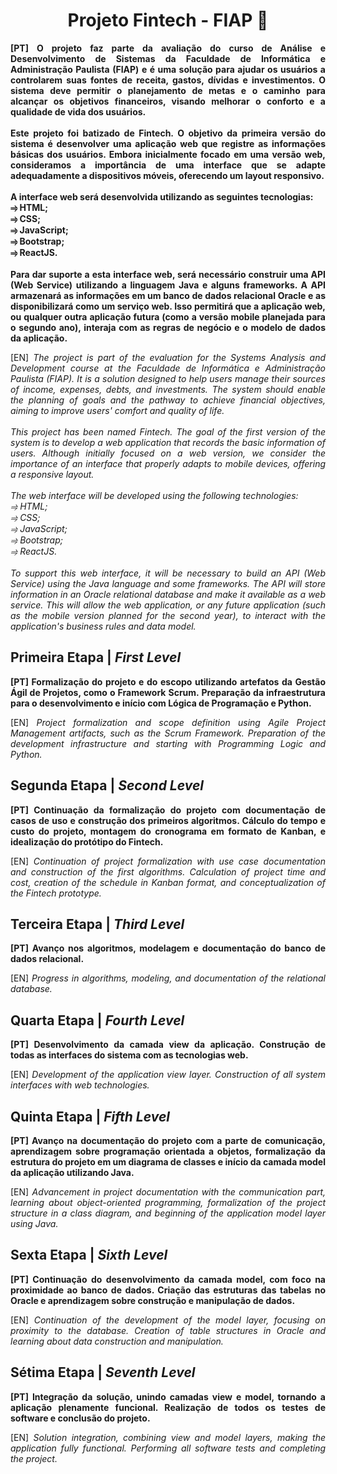 <div align="center">
  <h1>Projeto Fintech - FIAP 🚀</h1>
</div>

<p align="justify"><strong>[PT] O projeto faz parte da avaliação do curso de Análise e Desenvolvimento de Sistemas da Faculdade de Informática e Administração Paulista (FIAP) e é uma solução para ajudar os usuários a controlarem suas fontes de receita, gastos, dívidas e investimentos. O sistema deve permitir o planejamento de metas e o caminho para alcançar os objetivos financeiros, visando melhorar o conforto e a qualidade de vida dos usuários.
<br><br>
Este projeto foi batizado de Fintech. O objetivo da primeira versão do sistema é desenvolver uma aplicação web que registre as informações básicas dos usuários. Embora inicialmente focado em uma versão web, consideramos a importância de uma interface que se adapte adequadamente a dispositivos móveis, oferecendo um layout responsivo.
<br><br>
A interface web será desenvolvida utilizando as seguintes tecnologias:
<br>
⥤ HTML;
<br>
⥤ CSS;
<br>
⥤ JavaScript;
<br>
⥤ Bootstrap;
<br>
⥤ ReactJS.
<br><br>
Para dar suporte a esta interface web, será necessário construir uma API (Web Service) utilizando a linguagem Java e alguns frameworks. A API armazenará as informações em um banco de dados relacional Oracle e as disponibilizará como um serviço web. Isso permitirá que a aplicação web, ou qualquer outra aplicação futura (como a versão mobile planejada para o segundo ano), interaja com as regras de negócio e o modelo de dados da aplicação.</strong></p>

<p align="justify">[EN]<em> The project is part of the evaluation for the Systems Analysis and Development course at the Faculdade de Informática e Administração Paulista (FIAP). It is a solution designed to help users manage their sources of income, expenses, debts, and investments. The system should enable the planning of goals and the pathway to achieve financial objectives, aiming to improve users' comfort and quality of life.
<br><br>
This project has been named Fintech. The goal of the first version of the system is to develop a web application that records the basic information of users. Although initially focused on a web version, we consider the importance of an interface that properly adapts to mobile devices, offering a responsive layout.
<br><br>
The web interface will be developed using the following technologies:
<br>
⥤ HTML;
<br>
⥤ CSS;
<br>
⥤ JavaScript;
<br>
⥤ Bootstrap;
<br>
⥤ ReactJS.
<br><br>
To support this web interface, it will be necessary to build an API (Web Service) using the Java language and some frameworks. The API will store information in an Oracle relational database and make it available as a web service. This will allow the web application, or any future application (such as the mobile version planned for the second year), to interact with the application's business rules and data model.</em></p>


<h2 align="left">Primeira Etapa | <em>First Level</em></h2>

<p align="justify"><strong>[PT] Formalização do projeto e do escopo utilizando artefatos da Gestão Ágil de Projetos, como o Framework Scrum. Preparação da infraestrutura para o desenvolvimento e início com Lógica de Programação e Python.</strong></p>
<p align="justify">[EN]<em> Project formalization and scope definition using Agile Project Management artifacts, such as the Scrum Framework. Preparation of the development infrastructure and starting with Programming Logic and Python.</em></p>

<h2 align="left">Segunda Etapa | <em>Second Level</em></h2>

<p align="justify"><strong>[PT] Continuação da formalização do projeto com documentação de casos de uso e construção dos primeiros algoritmos. Cálculo do tempo e custo do projeto, montagem do cronograma em formato de Kanban, e idealização do protótipo do Fintech.</strong></p>
<p align="justify">[EN]<em> Continuation of project formalization with use case documentation and construction of the first algorithms. Calculation of project time and cost, creation of the schedule in Kanban format, and conceptualization of the Fintech prototype.</em></p>


<h2 align="left">Terceira Etapa | <em>Third Level</em></h2>

<p align="justify"><strong>[PT] Avanço nos algoritmos, modelagem e documentação do banco de dados relacional.</strong></p>
<p align="justify">[EN]<em> Progress in algorithms, modeling, and documentation of the relational database.</em></p>


<h2 align="left">Quarta Etapa | <em>Fourth Level</em></h2>

<p align="justify"><strong>[PT] Desenvolvimento da camada view da aplicação. Construção de todas as interfaces do sistema com as tecnologias web.</strong></p>
<p align="justify">[EN]<em> Development of the application view layer. Construction of all system interfaces with web technologies.</em></p>


<h2 align="left">Quinta Etapa | <em>Fifth Level</em></h2>

<p align="justify"><strong>[PT] Avanço na documentação do projeto com a parte de comunicação, aprendizagem sobre programação orientada a objetos, formalização da estrutura do projeto em um diagrama de classes e início da camada model da aplicação utilizando Java.</strong></p>
<p align="justify">[EN]<em> Advancement in project documentation with the communication part, learning about object-oriented programming, formalization of the project structure in a class diagram, and beginning of the application model layer using Java.</em></p>


<h2 align="left">Sexta Etapa | <em>Sixth Level</em></h2>

<p align="justify"><strong>[PT] Continuação do desenvolvimento da camada model, com foco na proximidade ao banco de dados. Criação das estruturas das tabelas no Oracle e aprendizagem sobre construção e manipulação de dados.</strong></p>
<p align="justify">[EN]<em> Continuation of the development of the model layer, focusing on proximity to the database. Creation of table structures in Oracle and learning about data construction and manipulation.</em></p>


<h2 align="left">Sétima Etapa | <em>Seventh Level</em></h2>

<p align="justify"><strong>[PT] Integração da solução, unindo camadas view e model, tornando a aplicação plenamente funcional. Realização de todos os testes de software e conclusão do projeto.</strong></p>
<p align="justify">[EN]<em> Solution integration, combining view and model layers, making the application fully functional. Performing all software tests and completing the project.</em></p>
